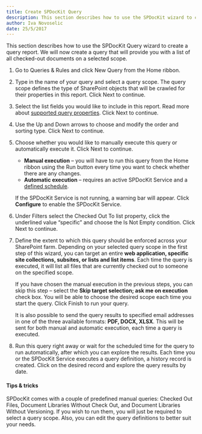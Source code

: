 ```yaml
---
title: Create SPDocKit Query 
description: This section describes how to use the SPDocKit wizard to create a query report.
author: Iva Novoselic  
date: 25/5/2017  
---
```


This section describes how to use the SPDocKit Query wizard to create a query report. We will now create a query that will provide you with a list of all checked-out documents on a selected scope.

1. Go to Queries & Rules and click New Query from the Home ribbon.  
2. Type in the name of your query and select a query scope. The query scope defines the type of SharePoint objects that will be crawled for their properties in this report. Click Next to continue.  
3. Select the list fields you would like to include in this report. Read more about [supported query properties](#internal/get-to-know-spdockit/queries-and-rules-screen). Click Next to continue.  
4. Use the Up and Down arrows to choose and modify the order and sorting type. Click Next to continue.  
5. Choose whether you would like to manually execute this query or automatically execute it. Click Next to continue.

   * __Manual execution__ – you will have to run this query from the Home ribbon using the Run button every time you want to check whether there are any changes.
   * __Automatic execution__ – requires an active SPDocKit Service and a [defined schedule](#internal/get-to-know-spdockit/queries-and-rules-screen).

   If the SPDocKit Service is not running, a warning bar will appear. Click __Configure__ to enable the SPDocKit Service.  
6. Under Filters select the Checked Out To list property, click the underlined value “specific” and choose the Is Not Empty condition. Click Next to continue.  
7. Define the extent to which this query should be enforced across your SharePoint farm. Depending on your selected query scope in the first step of this wizard, you can target an entire __web application, specific site collections, subsites, or lists and list items__. Each time the query is executed, it will list all files that are currently checked out to someone on the specified scope.

   If you have chosen the manual execution in the previous steps, you can skip this step – select the __Skip target selection; ask me on execution__ check box. You will be able to choose the desired scope each time you start the query. Click Finish to run your query.

   It is also possible to send the query results to specified email addresses in one of the three available formats: __PDF, DOCX, XLSX__. This will be sent for both manual and automatic execution, each time a query is executed.

8. Run this query right away or wait for the scheduled time for the query to run automatically, after which you can explore the results. Each time you or the SPDocKit Service executes a query definition, a history record is created. Click on the desired record and explore the query results by date.


#### Tips & tricks

SPDocKit comes with a couple of predefined manual queries: Checked Out Files, Document Libraries Without Check Out, and Document Libraries Without Versioning. If you wish to run them, you will just be required to select a query scope. Also, you can edit the query definitions to better suit your needs.